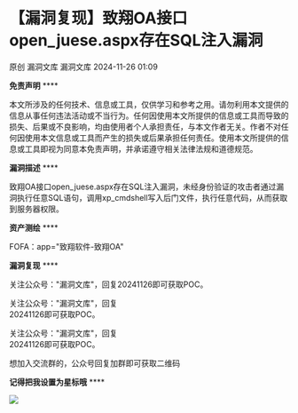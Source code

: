 #  【漏洞复现】致翔OA接口open_juese.aspx存在SQL注入漏洞   
原创 漏洞文库  漏洞文库   2024-11-26 01:09  
  
**免责声明** ****   
  
  
本文所涉及的任何技术、信息或工具，仅供学习和参考之用。请勿利用本文提供的信息从事任何违法活动或不当行为。任何因使用本文所提供的信息或工具而导致的损失、后果或不良影响，均由使用者个人承担责任，与本文作者无关。作者不对任何因使用本文信息或工具而产生的损失或后果承担任何责任。使用本文所提供的信息或工具即视为同意本免责声明，并承诺遵守相关法律法规和道德规范。  
  
  
**漏洞描述** ****   
  
  
致翔OA接口open_juese.aspx存在SQL注入漏洞，未经身份验证的攻击者通过漏洞执行任意SQL语句，调用xp_cmdshell写入后门文件，执行任意代码，从而获取到服务器权限。  
  
  
**资产测绘** ****   
  
  
FOFA：app="致翔软件-致翔OA"  
  
  
**漏洞复现** ****   
  
  
关注公众号："漏洞文库"，回复20241126即可获取POC。  
  
关注公众号："漏洞文库"，回复  
20241126即可获取POC。  
  
关注公众号："漏洞文库"，回复  
20241126即可获取POC。  
  
想加入交流群的，公众号回复加群即可获取二维码  
  
  
**记得把我设置为星标哦** ****   
  
  
  
![](https://mmbiz.qpic.cn/sz_mmbiz_jpg/CiaciamrTqibfxpG6c5BNLhy2IDfQlpA6OIdMeQlHayCgrExocHEsyoXeqUyd1ibZffLDRHptKmCS2bEYClIiaUbdMQ/640?wx_fmt=jpeg&from=appmsg "")  
   
  
  
  
  
  
